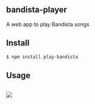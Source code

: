 ## bandista-player

A web app to play Bandista songs

## Install

```bash
$ npm install play-bandista
```

## Usage

 ```js
```

![](https://dl.dropbox.com/s/9q2p5mrqnajys22/npmel.jpg)
